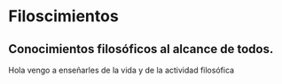 # Filoscimientos
## Conocimientos filosóficos al alcance de todos. 

Hola vengo a enseñarles de la vida y de la actividad filosófica
